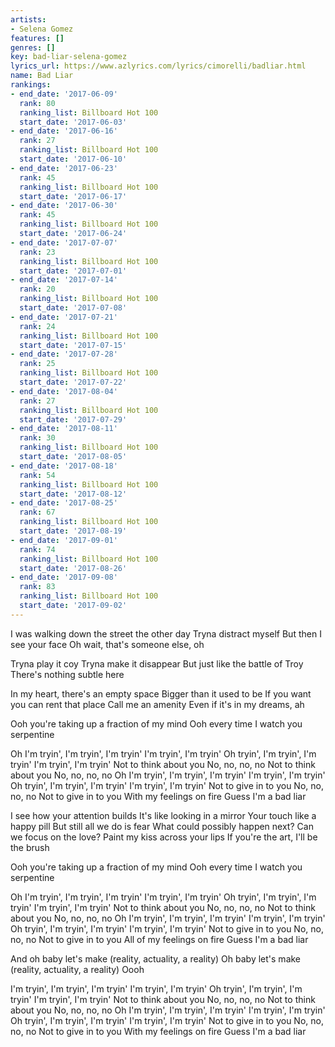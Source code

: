```yaml
---
artists:
- Selena Gomez
features: []
genres: []
key: bad-liar-selena-gomez
lyrics_url: https://www.azlyrics.com/lyrics/cimorelli/badliar.html
name: Bad Liar
rankings:
- end_date: '2017-06-09'
  rank: 80
  ranking_list: Billboard Hot 100
  start_date: '2017-06-03'
- end_date: '2017-06-16'
  rank: 27
  ranking_list: Billboard Hot 100
  start_date: '2017-06-10'
- end_date: '2017-06-23'
  rank: 45
  ranking_list: Billboard Hot 100
  start_date: '2017-06-17'
- end_date: '2017-06-30'
  rank: 45
  ranking_list: Billboard Hot 100
  start_date: '2017-06-24'
- end_date: '2017-07-07'
  rank: 23
  ranking_list: Billboard Hot 100
  start_date: '2017-07-01'
- end_date: '2017-07-14'
  rank: 20
  ranking_list: Billboard Hot 100
  start_date: '2017-07-08'
- end_date: '2017-07-21'
  rank: 24
  ranking_list: Billboard Hot 100
  start_date: '2017-07-15'
- end_date: '2017-07-28'
  rank: 25
  ranking_list: Billboard Hot 100
  start_date: '2017-07-22'
- end_date: '2017-08-04'
  rank: 27
  ranking_list: Billboard Hot 100
  start_date: '2017-07-29'
- end_date: '2017-08-11'
  rank: 30
  ranking_list: Billboard Hot 100
  start_date: '2017-08-05'
- end_date: '2017-08-18'
  rank: 54
  ranking_list: Billboard Hot 100
  start_date: '2017-08-12'
- end_date: '2017-08-25'
  rank: 67
  ranking_list: Billboard Hot 100
  start_date: '2017-08-19'
- end_date: '2017-09-01'
  rank: 74
  ranking_list: Billboard Hot 100
  start_date: '2017-08-26'
- end_date: '2017-09-08'
  rank: 83
  ranking_list: Billboard Hot 100
  start_date: '2017-09-02'
---
```



I was walking down the street the other day
Tryna distract myself
But then I see your face
Oh wait, that's someone else, oh


Tryna play it coy
Tryna make it disappear
But just like the battle of Troy
There's nothing subtle here


In my heart, there's an empty space
Bigger than it used to be
If you want you can rent that place
Call me an amenity
Even if it's in my dreams, ah


Ooh you're taking up a fraction of my mind
Ooh every time I watch you serpentine


Oh I'm tryin', I'm tryin', I'm tryin'
I'm tryin', I'm tryin'
Oh tryin', I'm tryin', I'm tryin'
I'm tryin', I'm tryin'
Not to think about you
No, no, no, no
Not to think about you
No, no, no, no
Oh I'm tryin', I'm tryin', I'm tryin'
I'm tryin', I'm tryin'
Oh tryin', I'm tryin', I'm tryin'
I'm tryin', I'm tryin'
Not to give in to you
No, no, no, no
Not to give in to you
With my feelings on fire
Guess I'm a bad liar


I see how your attention builds
It's like looking in a mirror
Your touch like a happy pill
But still all we do is fear
What could possibly happen next?
Can we focus on the love?
Paint my kiss across your lips
If you're the art, I'll be the brush


Ooh you're taking up a fraction of my mind
Ooh every time I watch you serpentine


Oh I'm tryin', I'm tryin', I'm tryin'
I'm tryin', I'm tryin'
Oh tryin', I'm tryin', I'm tryin'
I'm tryin', I'm tryin'
Not to think about you
No, no, no, no
Not to think about you
No, no, no, no
Oh I'm tryin', I'm tryin', I'm tryin'
I'm tryin', I'm tryin'
Oh tryin', I'm tryin', I'm tryin'
I'm tryin', I'm tryin'
Not to give in to you
No, no, no, no
Not to give in to you
All of my feelings on fire
Guess I'm a bad liar


And oh baby let's make (reality, actuality, a reality)
Oh baby let's make (reality, actuality, a reality)
Oooh


I'm tryin', I'm tryin', I'm tryin'
I'm tryin', I'm tryin'
Oh tryin', I'm tryin', I'm tryin'
I'm tryin', I'm tryin'
Not to think about you
No, no, no, no
Not to think about you
No, no, no, no
Oh I'm tryin', I'm tryin', I'm tryin'
I'm tryin', I'm tryin'
Oh tryin', I'm tryin', I'm tryin'
I'm tryin', I'm tryin'
Not to give in to you
No, no, no, no
Not to give in to you
With my feelings on fire
Guess I'm a bad liar



